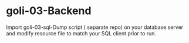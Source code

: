 # goli-03-Backend

Import goli-03-sql-Dump script ( separate repo) on your database server and modify resource file to match your SQL client prior to run. 
